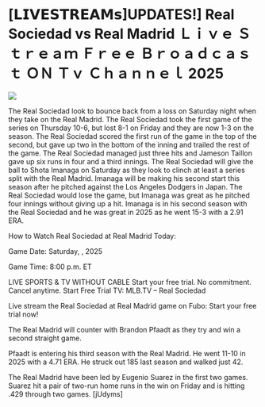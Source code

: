 # [𝗟𝗜𝗩𝗘𝗦𝗧𝗥𝗘𝗔𝗠𝘀]UPDATES!] Real Sociedad vs Real Madrid Ｌｉｖｅ Ｓｔｒｅａｍ Ｆｒｅｅ Ｂｒｏａｄｃａｓｔ ＯＮ Ｔｖ Ｃｈａｎｎｅｌ  2025  
  
  
[![](https://i.imgur.com/qSNzIqt.png)](https://movie.rssnews.media/YwSunuwk.php)  
  
The Real Sociedad look to bounce back from a loss on Saturday night when they take on the Real Madrid. The Real Sociedad took the first game of the series on Thursday 10-6, but lost 8-1 on Friday and they are now 1-3 on the season. The Real Sociedad scored the first run of the game in the top of the second, but gave up two in the bottom of the inning and trailed the rest of the game. The Real Sociedad managed just three hits and Jameson Taillon gave up six runs in four and a third innings. The Real Sociedad will give the ball to Shota Imanaga on Saturday as they look to clinch at least a series split with the Real Madrid. Imanaga will be making his second start this season after he pitched against the Los Angeles Dodgers in Japan. The Real Sociedad would lose the game, but Imanaga was great as he pitched four innings without giving up a hit. Imanaga is in his second season with the Real Sociedad and he was great in 2025 as he went 15-3 with a 2.91 ERA.

How to Watch Real Sociedad at Real Madrid Today:

Game Date: Saturday, , 2025

Game Time: 8:00 p.m. ET

LIVE SPORTS & TV WITHOUT CABLE
Start your free trial. No commitment. Cancel anytime.
Start Free Trial
TV: MLB.TV – Real Sociedad

Live stream the Real Sociedad at Real Madrid game on Fubo: Start your free trial now!

The Real Madrid will counter with Brandon Pfaadt as they try and win a second straight game.

Pfaadt is entering his third season with the Real Madrid. He went 11-10 in 2025 with a 4.71 ERA. He struck out 185 last season and walked just 42.

The Real Madrid have been led by Eugenio Suarez in the first two games. Suarez hit a pair of two-run home runs in the win on Friday and is hitting .429 through two games. [jUdyms]